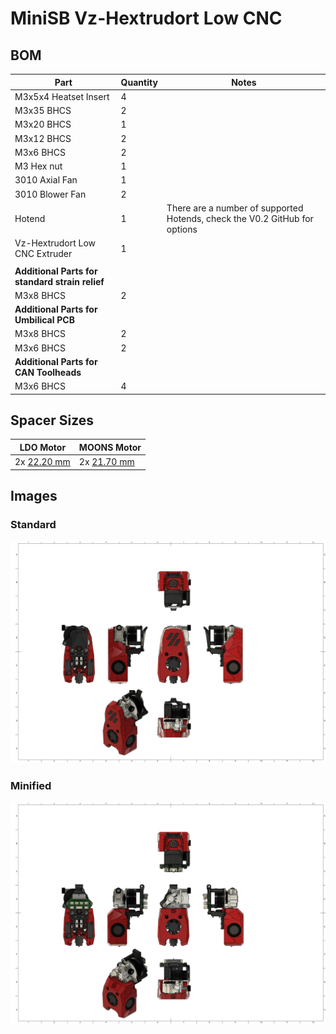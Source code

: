 # MiniSB Vz-Hextrudort Low CNC

## BOM

| Part                                            | Quantity | Notes                                                                      |
| ----------------------------------------------- | -------- | -------------------------------------------------------------------------- |
| M3x5x4 Heatset Insert                           | 4        |
| M3x35 BHCS                                      | 2        |                                                                            |
| M3x20 BHCS                                      | 1        |                                                                            |
| M3x12 BHCS                                      | 2        |
| M3x6 BHCS                                       | 2        |
| M3 Hex nut                                       | 1        |
| 3010 Axial Fan                                  | 1        |
| 3010 Blower Fan                                 | 2        |
| Hotend                                          | 1        | There are a number of supported Hotends, check the V0.2 GitHub for options |
| Vz-Hextrudort Low CNC Extruder                  | 1        |
|                                                 |          |                                                                            |
| **Additional Parts for standard strain relief** |
| M3x8 BHCS                                       | 2        |                                                                            |
| **Additional Parts for Umbilical PCB**          |
| M3x8 BHCS                                       | 2        |                                                                            |
| M3x6 BHCS                                       | 2        |                                                                            |
| **Additional Parts for CAN Toolheads**          |
| M3x6 BHCS                                       | 4        |                                                                            |

## Spacer Sizes

| LDO Motor                                                     | MOONS Motor                                                   |
| ------------------------------------------------------------- | ------------------------------------------------------------- |
| 2x [22.20 mm](/Spacers/Octagon-STL/Octagon_Spacer_22.20mm.stl) | 2x [21.70 mm](/Spacers/Octagon-STL/Octagon_Spacer_21.70mm.stl) |

## Images

### Standard

![Standard](images/Vz-Hextrudort_Low_CNC.png)

### Minified

![Minified](images/Vz-Hextrudort_Low_CNC_Minified.png)
